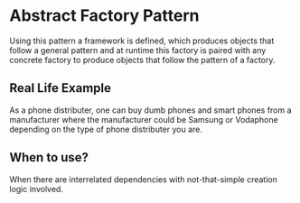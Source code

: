 # Abstract Factory Pattern

Using this pattern a framework is defined, which produces objects that follow a general pattern and at runtime this factory is paired with any concrete factory to produce objects that follow the pattern of a factory.

## Real Life Example

As a phone distributer, one can buy dumb phones and smart phones from a manufacturer where the manufacturer could be Samsung or Vodaphone depending on the type of phone distributer you are.

## When to use?

When there are interrelated dependencies with not-that-simple creation logic involved.
